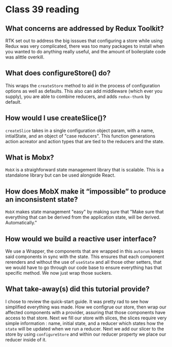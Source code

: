 # Class 39 reading

## What concerns are addressed by Redux Toolkit?

RTK set out to address  the big isssues that configuring a store while using Redux was very complicated, there was too many packages to install when you wanted to do anything really useful, and the amount of boilerplate code was alittle overkill.

## What does configureStore() do?

This wraps the `createStore` method to aid in the process of configuration options as well as defaults. This also can add middleware (which ever you supply), you are able to combine reducers, and adds `redux-thunk` by default.  

## How would I use createSlice()?

`createSlice` takes in a single configuration object param, with a name, intialState, and  an object of "case reducers". This function generations action acreator and action types that are tied to the reducers and the state.

## What is Mobx?

`MobX` is a straighforward state management library that is scalable. This is a standalone library but can be used alongside React.

## How does MobX make it “impossible” to produce an inconsistent state?

`MobX` makes state management "easy" by making sure that "Make sure that everything that can be derived from the application state, will be derived. Automatically."

## How would we build a reactive user interface?

We use a Wrapper, the components that are wrapped in this `autorun` keeps said components in sync with the state. This ensures that each component rerenders and without the use of `useState` and all those other setters, that we would have to go through our code base to ensure everything has that specific method. We now just wrap those suckers.

## What take-away(s) did this tutorial provide?

I chose to review the quick-start guide. It was pretty rad to see how simplified everything was made. How we configrue our store, then wrap our affected components with a provider, assuring that those components have access to that store. Next we fill our store with slices, the slices require very simple information : name, initial state, and a reducer which states how the `state` will be updated when we run a reducer. Next we add our slicer to the store by using `configureStore` and within our reducer property we place our reducer inside of it.

